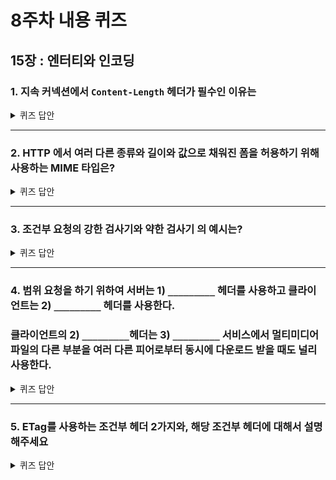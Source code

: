 # 8주차 내용 퀴즈

## 15장 : 엔터티와 인코딩

### 1. 지속 커넥션에서 `Content-Length` 헤더가 필수인 이유는

<details>
<summary>퀴즈 답안</summary>
<div markdown="1">

`Content-Length` 헤더는 클라이언트에게 메시지 하나가 어디서 끝나고 다음 시작은 어디인지 알려준다.

</div>
</details>

---

### 2. HTTP 에서 여러 다른 종류와 길이와 값으로 채워진 폼을 허용하기 위해 사용하는 MIME 타입은?

<details>
<summary>퀴즈 답안</summary>
<div markdown="1">

`Content-Type: multipart/form-data` 나 `Content-Type: multipart/mixed` 헤더에 멀티파트 본문을 함께 보낸다.

</div>
</details>

---

### 3. 조건부 요청의 강한 검사기와 약한 검사기 의 예시는?

<details>
<summary>퀴즈 답안</summary>
<div markdown="1">

강한 검사기 : ETag
약한 검사기 : 최종 변경 시각

- 보너스 문제 : 강한 검사기를 약한 검사기로 사용하려면?

<details>
<summary>퀴즈 답안</summary>
<div markdown="1">

> 클라이언트와 서버는 때때로 엔터티 태그 검사를 통과하지 못한 버전을 채택하는 경우가 있다. 예를 들어 서버는 크고 자주 찾는 캐시된 문서에 대해, 캐시의 재검사로 인한 대량 전송을 유발하지 않으면서 겉모양새만 약간 고치고 싶을 수도 있다. 이 경우, 서버는 태그 앞에 'W/' 를 붙이면서 ‘약한’ 엔터티 태그임을 알린다. (419p)

</div>
</details>

</div>
</details>

---

### 4. 범위 요청을 하기 위하여 서버는 1) `_________` 헤더를 사용하고 클라이언트는 2) `_________` 헤더를 사용한다.

### 클라이언트의 2) `_________`헤더는 3) `_________` 서비스에서 멀티미디어 파일의 다른 부분을 여러 다른 피어로부터 동시에 다운로드 받을 때도 널리 사용한다.

<details>
<summary>퀴즈 답안</summary>
<div markdown="1">

1. `Accept-Range`
2. `Range`
3. `P2P`

</div>
</details>

---

### 5. ETag를 사용하는 조건부 헤더 2가지와, 해당 조건부 헤더에 대해서 설명해주세요

<details>
<summary>퀴즈 답안</summary>
<div markdown="1">

1. `If-Match` : 지난번 ETag 응답 헤더에 들어있던 것과 엔터티 태그가 같다면 그 리소스의 사본을 보내라.
2. `If-None-Match` : 지난번 ETag 응답 헤더에 들어있던 것과 엔터티 태그가 다르다면 그 리소스의 사본을 보내라.
</div>
</details>
